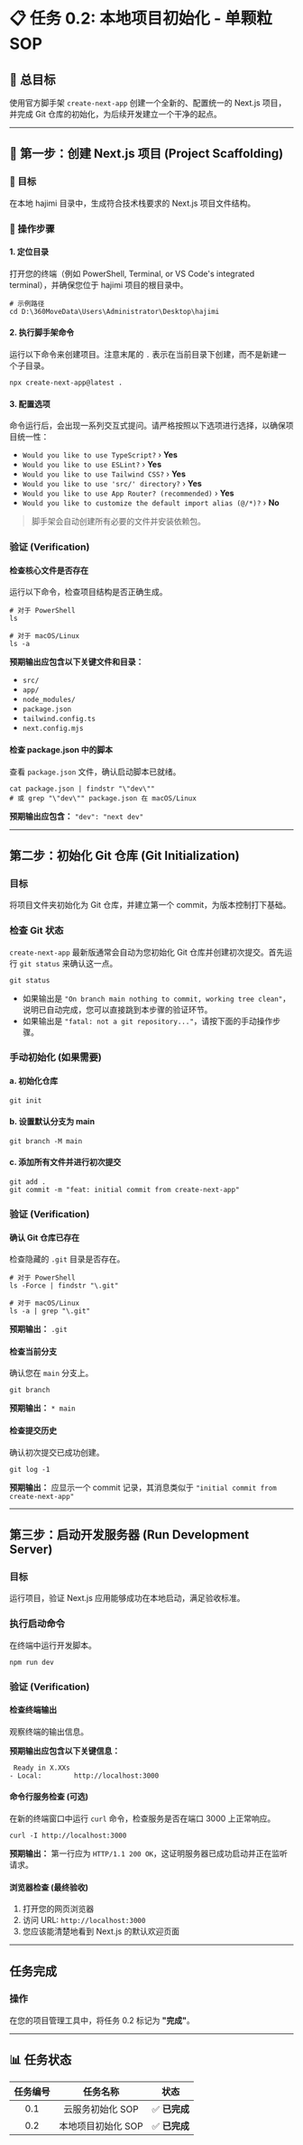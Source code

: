 # 📋 任务 0.2: 本地项目初始化 - 单颗粒 SOP

## 🎯 总目标
使用官方脚手架 `create-next-app` 创建一个全新的、配置统一的 Next.js 项目，并完成 Git 仓库的初始化，为后续开发建立一个干净的起点。

---

## 🚀 第一步：创建 Next.js 项目 (Project Scaffolding)

### 📍 目标
在本地 hajimi 目录中，生成符合技术栈要求的 Next.js 项目文件结构。

### 🔧 操作步骤

#### 1. 定位目录
打开您的终端（例如 PowerShell, Terminal, or VS Code's integrated terminal），并确保您位于 hajimi 项目的根目录中。

```shell
# 示例路径
cd D:\360MoveData\Users\Administrator\Desktop\hajimi
```

#### 2. 执行脚手架命令
运行以下命令来创建项目。注意末尾的 `.` 表示在当前目录下创建，而不是新建一个子目录。

```shell
npx create-next-app@latest .
```

#### 3. 配置选项
命令运行后，会出现一系列交互式提问。请严格按照以下选项进行选择，以确保项目统一性：

- `Would you like to use TypeScript?` › **Yes**
- `Would you like to use ESLint?` › **Yes**
- `Would you like to use Tailwind CSS?` › **Yes**
- `Would you like to use 'src/' directory?` › **Yes**
- `Would you like to use App Router? (recommended)` › **Yes**
- `Would you like to customize the default import alias (@/*)?` › **No**

> 脚手架会自动创建所有必要的文件并安装依赖包。

### 验证 (Verification)

#### 检查核心文件是否存在
运行以下命令，检查项目结构是否正确生成。

```shell
# 对于 PowerShell
ls

# 对于 macOS/Linux
ls -a
```

**预期输出应包含以下关键文件和目录：**
- `src/`
- `app/` 
- `node_modules/`
- `package.json`
- `tailwind.config.ts`
- `next.config.mjs`

#### 检查 package.json 中的脚本
查看 `package.json` 文件，确认启动脚本已就绪。

```shell
cat package.json | findstr "\"dev\""
# 或 grep "\"dev\"" package.json 在 macOS/Linux
```

**预期输出应包含：** `"dev": "next dev"`

---

## 第二步：初始化 Git 仓库 (Git Initialization)

### 目标
将项目文件夹初始化为 Git 仓库，并建立第一个 commit，为版本控制打下基础。

### 检查 Git 状态
`create-next-app` 最新版通常会自动为您初始化 Git 仓库并创建初次提交。首先运行 `git status` 来确认这一点。

```shell
git status
```

- 如果输出是 `"On branch main nothing to commit, working tree clean"`，说明已自动完成，您可以直接跳到本步骤的验证环节。
- 如果输出是 `"fatal: not a git repository..."`，请按下面的手动操作步骤。

### 手动初始化 (如果需要)

#### a. 初始化仓库
```shell
git init
```

#### b. 设置默认分支为 main
```shell
git branch -M main
```

#### c. 添加所有文件并进行初次提交
```shell
git add .
git commit -m "feat: initial commit from create-next-app"
```

### 验证 (Verification)

#### 确认 Git 仓库已存在
检查隐藏的 `.git` 目录是否存在。

```shell
# 对于 PowerShell
ls -Force | findstr "\.git"

# 对于 macOS/Linux
ls -a | grep "\.git"
```

**预期输出：** `.git`

#### 检查当前分支
确认您在 `main` 分支上。

```shell
git branch
```

**预期输出：** `* main`

#### 检查提交历史
确认初次提交已成功创建。

```shell
git log -1
```

**预期输出：** 应显示一个 commit 记录，其消息类似于 `"initial commit from create-next-app"`

---

## 第三步：启动开发服务器 (Run Development Server)

### 目标
运行项目，验证 Next.js 应用能够成功在本地启动，满足验收标准。

### 执行启动命令
在终端中运行开发脚本。

```shell
npm run dev
```

### 验证 (Verification)

#### 检查终端输出
观察终端的输出信息。

**预期输出应包含以下关键信息：**
```
 Ready in X.XXs
- Local:        http://localhost:3000
```

#### 命令行服务检查 (可选)
在新的终端窗口中运行 `curl` 命令，检查服务是否在端口 3000 上正常响应。

```shell
curl -I http://localhost:3000
```

**预期输出：** 第一行应为 `HTTP/1.1 200 OK`，这证明服务器已成功启动并正在监听请求。

#### 浏览器检查 (最终验收)
1. 打开您的网页浏览器
2. 访问 URL: `http://localhost:3000`
3. 您应该能清楚地看到 Next.js 的默认欢迎页面

---

## 任务完成

### 操作
在您的项目管理工具中，将任务 0.2 标记为 **"完成"**。

---

## 📊 任务状态

| 任务编号 | 任务名称 | 状态 |
|:---:|:---:|:---:|
| 0.1 | 云服务初始化 SOP | ✅ **已完成** |
| 0.2 | 本地项目初始化 SOP | ✅ **已完成** |